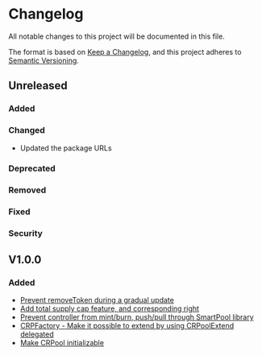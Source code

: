 # Changelog

All notable changes to this project will be documented in this file.

The format is based on [Keep a Changelog](https://keepachangelog.com/en/1.0.0/),
and this project adheres to [Semantic Versioning](https://semver.org/spec/v2.0.0.html).

## Unreleased 
### Added
### Changed
- Updated the package URLs

### Deprecated
### Removed
### Fixed
### Security

## V1.0.0
### Added
- [Prevent removeToken during a gradual update](https://github.com/SwarmMarkets/configurable-rights-pool/commit/ead932d2d9000b43e5a7eabd6770d19379ea803c)
- [Add total supply cap feature, and corresponding right](https://github.com/SwarmMarkets/configurable-rights-pool/commit/9f9c82e0b4258d32314bb37e83b27979e1bda3df)
- [Prevent controller from mint/burn, push/pull through SmartPool library](https://github.com/SwarmMarkets/configurable-rights-pool/commit/601acddbaa8d18350f2f9d9361cf28aa875b4f07)
- [CRPFactory - Make it possible to extend by using CRPoolExtend delegated](https://github.com/SwarmMarkets/configurable-rights-pool/commit/554c9994255093a1b7548e201fd86a6ea1a8eea6)
- [Make CRPool initializable](https://github.com/SwarmMarkets/configurable-rights-pool/commit/a5e3ed3e9814ac1c1dee4474cad8ed80f8b9e55e)


